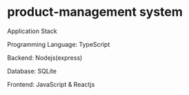 # product-management system

Application Stack

Programming Language: TypeScript

Backend: Nodejs(express)

Database: SQLite


Frontend: JavaScript & Reactjs

